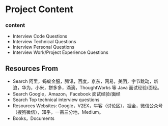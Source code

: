 # Project Content

### content

- Interview Code Questions
- Interview Technical Questions
- Interview Personal Questions
- Interview Work/Project Experience Questions

## Resources From

- Search 阿里，蚂蚁金服，腾讯，百度，京东，网易，美团，字节跳动，新浪，华为，小米，拼多多，滴滴，ThoughtWorks 等 Java 面试经验/面经。
- Search Google，Amazon，Facebook 面试经验/面经
- Search Top technical interview questions
- Resources Websites: Google，V2EX，牛客（讨论区），掘金，微信公众号（搜狗微信），知乎，一亩三分地，Medium。
- Books，Documents